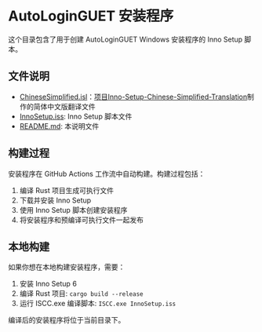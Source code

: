 # AutoLoginGUET 安装程序

这个目录包含了用于创建 AutoLoginGUET Windows 安装程序的 Inno Setup 脚本。

## 文件说明
- [ChineseSimplified.isl](installer\ChineseSimplified.isl)：[项目Inno-Setup-Chinese-Simplified-Translation](https://github.com/kira-96/Inno-Setup-Chinese-Simplified-Translation)制作的简体中文版翻译文件
- [InnoSetup.iss](InnoSetup_ci.iss): Inno Setup 脚本文件
- [README.md](README.md): 本说明文件

## 构建过程

安装程序在 GitHub Actions 工作流中自动构建。构建过程包括：

1. 编译 Rust 项目生成可执行文件
2. 下载并安装 Inno Setup
3. 使用 Inno Setup 脚本创建安装程序
4. 将安装程序和预编译可执行文件一起发布

## 本地构建

如果你想在本地构建安装程序，需要：

1. 安装 Inno Setup 6
2. 编译 Rust 项目: `cargo build --release`
3. 运行 ISCC.exe 编译脚本: `ISCC.exe InnoSetup.iss`

编译后的安装程序将位于当前目录下。
